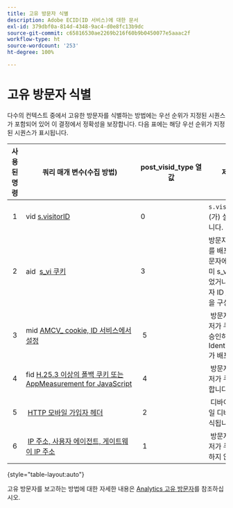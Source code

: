 ```yaml
---
title: 고유 방문자 식별
description: Adobe ECID(ID 서비스)에 대한 문서
exl-id: 379dbf0a-814d-4348-9ac4-d0e8fc13b9dc
source-git-commit: c65816530ae2269b216f60b9b0450077e5aaac2f
workflow-type: ht
source-wordcount: '253'
ht-degree: 100%

---
```


# 고유 방문자 식별

다수의 컨텍스트 중에서 고유한 방문자를 식별하는 방법에는 우선 순위가 지정된 시퀀스가 포함되어 있어 이 결정에서 정확성을 보장합니다. 다음 표에는 해당 우선 순위가 지정된 시퀀스가 표시됩니다.

| 사용된 명령 | 쿼리 매개 변수(수집 방법) | post_visid_type 열 값 | 제공 시점 |
|---|---|---|---|
|  1  | vid [s.visitorID](https://experienceleague.adobe.com/docs/analytics/implementation/vars/config-vars/visitorid.html?lang=ko-KR)  | 0  | `s.visitorID`이(가) 설정되어 있습니다. |
|  2  | aid  [s_vi 쿠키](https://experienceleague.adobe.com/docs/core-services/interface/administration/ec-cookies/cookies-analytics.html?lang=ko-KR#section-5d50a078de444d12b7d927d68ff3b679)  | 3  | 방문자 ID 서비스를 배포하기 전 방문자에게 이미 s_vi 쿠키가 있었거나 방문자 ID [유예 기간](https://experienceleague.adobe.com/docs/id-service/using/reference/analytics-reference/grace-period.html?lang=ko-KR)을 구성했습니다.  |
|  3  | mid [AMCV_ cookie, ID 서비스에서 설정](../introduction/cookies.md)  |  5  |  방문자의 브라우저가 쿠키(자사)를 승인하고 [!DNL Identity Service]가 배포됩니다.  |
|  4  | fid [H.25.3 이상의 폴백 쿠키 또는 AppMeasurement for JavaScript](https://experienceleague.adobe.com/docs/core-services/interface/administration/ec-cookies/cookies-analytics.html?lang=ko-KR#section-65e33f9bfc264959ac1513e2f4b10ac7)  |  4  |  방문자의 브라우저가 쿠키를 승인합니다(자사).  |
|  5  |  [HTTP 모바일 가입자 헤더](https://experienceleague.adobe.com/docs/analytics/export/analytics-data-feed/data-feed-contents/datafeeds-reference.html?lang=ko-KR)  |  2  |  디바이스는 모바일 디바이스로 인식됩니다.  |
|  6  |  [IP 주소, 사용자 에이전트, 게이트웨이 IP 주소](https://experienceleague.adobe.com/docs/analytics/components/metrics/unique-visitors.html?lang=ko-KR)  |  1  |  방문자의 브라우저가 쿠키를 승인하지 않습니다. |

{style=&quot;table-layout:auto&quot;}

고유 방문자를 보고하는 방법에 대한 자세한 내용은 [Analytics 고유 방문자](https://experienceleague.adobe.com/docs/analytics/components/metrics/unique-visitors.html?lang=ko-KR)를 참조하십시오.

